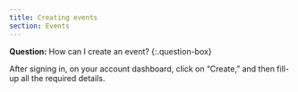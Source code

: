 ```yaml
---
title: Creating events
section: Events
---
```


**Question:** How can I create an event?
{:.question-box}

After signing in, on your account dashboard, click on “Create,” and then fill-up all the required details.

